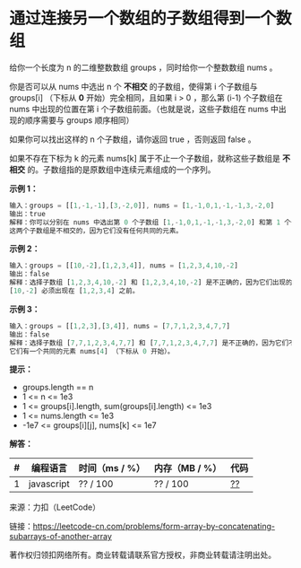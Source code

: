 # 通过连接另一个数组的子数组得到一个数组

给你一个长度为 n 的二维整数数组 groups ，同时给你一个整数数组 nums 。

你是否可以从 nums 中选出 n 个 **不相交** 的子数组，使得第 i 个子数组与 groups[i] （下标从 **0** 开始）完全相同，且如果 i > 0 ，那么第 (i-1) 个子数组在 nums 中出现的位置在第 i 个子数组前面。（也就是说，这些子数组在 nums 中出现的顺序需要与 groups 顺序相同）

如果你可以找出这样的 n 个子数组，请你返回 true ，否则返回 false 。

如果不存在下标为 k 的元素 nums[k] 属于不止一个子数组，就称这些子数组是 **不相交** 的。子数组指的是原数组中连续元素组成的一个序列。

**示例 1：**

``` javascript
输入：groups = [[1,-1,-1],[3,-2,0]], nums = [1,-1,0,1,-1,-1,3,-2,0]
输出：true
解释：你可以分别在 nums 中选出第 0 个子数组 [1,-1,0,1,-1,-1,3,-2,0] 和第 1 个子数组 [1,-1,0,1,-1,-1,3,-2,0] 。
这两个子数组是不相交的，因为它们没有任何共同的元素。
```

**示例 2：**

``` javascript
输入：groups = [[10,-2],[1,2,3,4]], nums = [1,2,3,4,10,-2]
输出：false
解释：选择子数组 [1,2,3,4,10,-2] 和 [1,2,3,4,10,-2] 是不正确的，因为它们出现的顺序与 groups 中顺序不同。
[10,-2] 必须出现在 [1,2,3,4] 之前。
```

**示例 3：**

``` javascript
输入：groups = [[1,2,3],[3,4]], nums = [7,7,1,2,3,4,7,7]
输出：false
解释：选择子数组 [7,7,1,2,3,4,7,7] 和 [7,7,1,2,3,4,7,7] 是不正确的，因为它们不是不相交子数组。
它们有一个共同的元素 nums[4] （下标从 0 开始）。
```

**提示：**

- groups.length == n
- 1 <= n <= 1e3
- 1 <= groups[i].length, sum(groups[i].length) <= 1e3
- 1 <= nums.length <= 1e3
- -1e7 <= groups[i][j], nums[k] <= 1e7

**解答：**

**#**|**编程语言**|**时间（ms / %）**|**内存（MB / %）**|**代码**
--|--|--|--|--
1|javascript|?? / 100|?? / 100|[??](./javascript/ac_v1.js)

来源：力扣（LeetCode）

链接：https://leetcode-cn.com/problems/form-array-by-concatenating-subarrays-of-another-array

著作权归领扣网络所有。商业转载请联系官方授权，非商业转载请注明出处。
